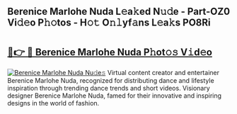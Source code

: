 ## Berenice Marlohe Nuda L𝚎a𝚔ed N𝚞𝚍e - Part-OZ0 Vi𝚍𝚎o P𝚑𝚘tos - H𝚘𝚝 O𝚗𝚕yf𝚊ns L𝚎a𝚔s PO8Ri

# <h2><a href="http://kfclqb.oniu.top/?m=Berenice+Marlohe+Nuda">🔗👉 🔴 Berenice Marlohe Nuda P𝚑ot𝚘𝚜 V𝚒d𝚎o</a></h2>

[![Berenice Marlohe Nuda Nu𝚍e𝚜](https://i.imgur.com/0qMVB7G.gif)](http://kfclqb.oniu.top/?m=Berenice+Marlohe+Nuda)
Virtual content creator and entertainer Berenice Marlohe Nuda, recognized for distributing dance and lifestyle inspiration through trending dance trends and short videos. Visionary designer Berenice Marlohe Nuda, famed for their innovative and inspiring designs in the world of fashion.  
